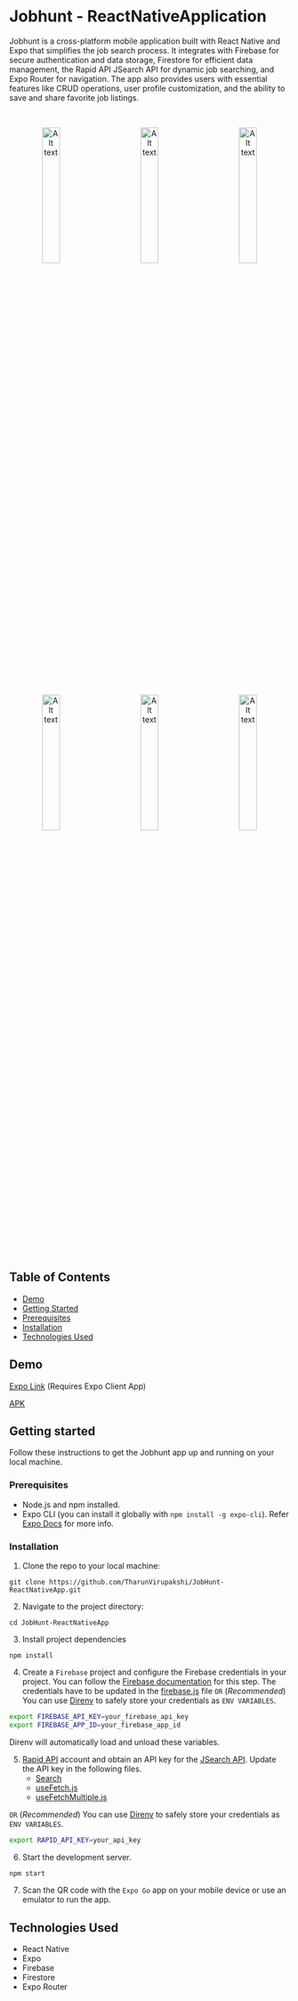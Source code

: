 # Jobhunt - ReactNativeApplication
Jobhunt is a cross-platform mobile application built with React Native and Expo that simplifies the job search process. It integrates with Firebase for secure authentication and data storage, Firestore for efficient data management, the Rapid API JSearch API for dynamic job searching, and Expo Router for navigation. The app also provides users with essential features like CRUD operations, user profile customization, and the ability to save and share favorite job listings.

</br>
<p align="center">
   <img
     src="https://github.com/TharunVirupakshi/JobHunt-ReactNativeApp/assets/118896616/bade9fc6-b5c2-494b-8d30-5fcb47135705"
     alt="Alt text"
     title="Optional title"
     width="25%">&nbsp;&nbsp;&nbsp;&nbsp;&nbsp;&nbsp;&nbsp;&nbsp;&nbsp;&nbsp;&nbsp;&nbsp;
   <img
     src="https://github.com/TharunVirupakshi/JobHunt-ReactNativeApp/assets/118896616/d3cb0c74-1217-4dab-a0f9-7aeb2bdd0742"
     alt="Alt text"
     title="Optional title"
     width="25%">&nbsp;&nbsp;&nbsp;&nbsp;&nbsp;&nbsp;&nbsp;&nbsp;&nbsp;&nbsp;&nbsp;&nbsp;
   <img
     src="https://github.com/TharunVirupakshi/JobHunt-ReactNativeApp/assets/118896616/34618623-8b37-400c-b26e-4d8d017b8729"
     alt="Alt text"
     title="Optional title"
     width="25%">
</p></br>
<p align="center">
   <img
     src="https://github.com/TharunVirupakshi/JobHunt-ReactNativeApp/assets/118896616/a29e6197-3551-4fee-a28f-de709abf06c9"
     alt="Alt text"
     title="Optional title"
     width="25%">&nbsp;&nbsp;&nbsp;&nbsp;&nbsp;&nbsp;&nbsp;&nbsp;&nbsp;&nbsp;&nbsp;&nbsp;
   <img
   src="https://github.com/TharunVirupakshi/JobHunt-ReactNativeApp/assets/118896616/28ae3bc1-f4a2-463c-a580-54380ea660b8"
   alt="Alt text"
   title="Optional title"
   width="25%">&nbsp;&nbsp;&nbsp;&nbsp;&nbsp;&nbsp;&nbsp;&nbsp;&nbsp;&nbsp;&nbsp;&nbsp;
   <img
     src="https://github.com/TharunVirupakshi/JobHunt-ReactNativeApp/assets/118896616/b6285705-7f1f-4d11-b7ad-b3f85738e17a"
     alt="Alt text"
     title="Optional title"
     width="25%">
</p>
</br>

## Table of Contents
- [Demo](#demo)
- [Getting Started](#getting-started)
- [Prerequisites](#prerequisites)
- [Installation](#installation)
- [Technologies Used](#technologies-used)


## Demo
[Expo Link](https://expo.dev/@tharunvirupakshi/Jobhunt?serviceType=classic&distribution=expo-go) (Requires Expo Client App)

[APK](https://drive.google.com/file/d/1k2TnEzRMyaW98yLJ6k47HcaHJ-5kXnkp/view?usp=sharing)

## Getting started
Follow these instructions to get the Jobhunt app up and running on your local machine.

### Prerequisites 
- Node.js and npm installed.
- Expo CLI (you can install it globally with `npm install -g expo-cli`). Refer [Expo Docs](https://docs.expo.dev/) for more info.

### Installation
1. Clone the repo to your local machine:
```
git clone https://github.com/TharunVirupakshi/JobHunt-ReactNativeApp.git
```
2. Navigate to the project directory:
```
cd JobHunt-ReactNativeApp
```
3. Install project dependencies 
```
npm install
```
4. Create a `Firebase` project and configure the Firebase credentials in your project. You can follow the [Firebase documentation](https://firebase.google.com/docs/web/setup) for this step. The credentials have to be updated in the [firebase.js](./firebase.js) file `OR` (_Recommended_) You can use [Direnv](https://direnv.net/) to safely store your credentials as `ENV VARIABLES`.
```bash
export FIREBASE_API_KEY=your_firebase_api_key
export FIREBASE_APP_ID=your_firebase_app_id
```
Direnv will automatically load and unload these variables.

5. [Rapid API](https://rapidapi.com) account and obtain an API key for the [JSearch API](https://rapidapi.com/letscrape-6bRBa3QguO5/api/jsearch). Update the API key in the following files.
   + [Search](./app/search/[id].js)
   + [useFetch.js](./hook/useFetch.js)
   + [useFetchMultiple.js](./hook/useFetchMultiple.js)
  
`OR`
(_Recommended_) You can use [Direnv](https://direnv.net/) to safely store your credentials as `ENV VARIABLES`.
```bash
export RAPID_API_KEY=your_api_key
```
6. Start the development server.
```bash
npm start
```
7. Scan the QR code with the `Expo Go` app on your mobile device or use an emulator to run the app.

## Technologies Used
- React Native
- Expo
- Firebase
- Firestore
- Expo Router



